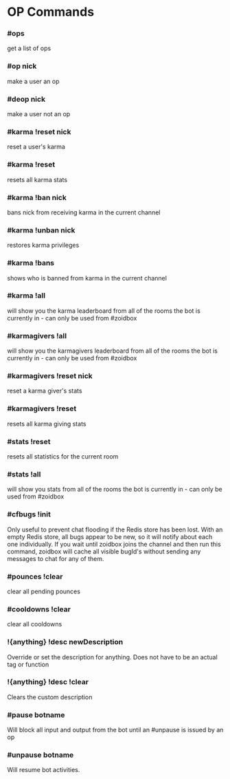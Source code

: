 # OP Commands

### #ops

get a list of ops

### #op nick

make a user an op

### #deop nick

make a user not an op

### #karma !reset nick

reset a user's karma

### #karma !reset

resets all karma stats

### #karma !ban nick

bans nick from receiving karma in the current channel

### #karma !unban nick

restores karma privileges

### #karma !bans

shows who is banned from karma in the current channel

### #karma !all

will show you the karma leaderboard from all of the rooms the bot is currently in - can only be used from #zoidbox

### #karmagivers !all

will show you the karmagivers leaderboard from all of the rooms the bot is currently in - can only be used from #zoidbox

### #karmagivers !reset nick

reset a karma giver's stats

### #karmagivers !reset

resets all karma giving stats

### #stats !reset

resets all statistics for the current room

### #stats !all

will show you stats from all of the rooms the bot is currently in - can only be used from #zoidbox

### #cfbugs !init

Only useful to prevent chat flooding if the Redis store has been lost. With an empty Redis store, all bugs appear to be new, so it will notify about each one individually. If you wait until zoidbox joins the channel and then run this command, zoidbox will cache all visible bugId's without sending any messages to chat for any of them.

### #pounces !clear

clear all pending pounces

### #cooldowns !clear

clear all cooldowns

### !{anything} !desc newDescription

Override or set the description for anything.  Does not have to be an actual tag or function

### !{anything} !desc !clear

Clears the custom description

### #pause botname

Will block all input and output from the bot until an #unpause is issued by an op

### #unpause botname

Will resume bot activities.
